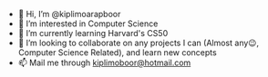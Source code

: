 - 👋 Hi, I’m @kiplimoarapboor
- 👀 I’m interested in Computer Science
- 🌱 I’m currently learning Harvard's CS50
- 💞️ I’m looking to collaborate on any projects I can (Almost any😉, Computer Science Related), and learn new concepts
- 📫 Mail me through kiplimoboor@hotmail.com

<!---
kiplimoarapboor/kiplimoarapboor is a ✨ special ✨ repository because its `README.md` (this file) appears on your GitHub profile.
You can click the Preview link to take a look at your changes.
--->
